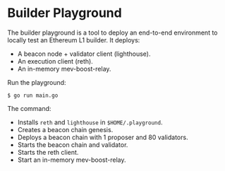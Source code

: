# Builder Playground

The builder playground is a tool to deploy an end-to-end environment to locally test an Ethereum L1 builder. It deploys:

- A beacon node + validator client (lighthouse).
- An execution client (reth).
- An in-memory mev-boost-relay.

Run the playground:

```
$ go run main.go
```

The command:

- Installs `reth` and `lighthouse` in `$HOME/.playground`.
- Creates a beacon chain genesis.
- Deploys a beacon chain with 1 proposer and 80 validators.
- Starts the beacon chain and validator.
- Starts the reth client.
- Start an in-memory mev-boost-relay.
